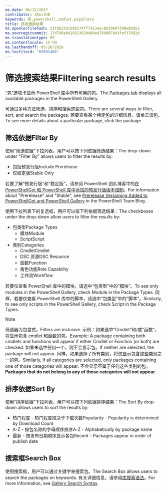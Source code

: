 ```yaml
---
ms.date: 06/12/2017
contributor: JKeithB
keywords: 库,powershell,cmdlet,psgallery
title: 筛选搜索结果
ms.openlocfilehash: 51f8d243cb9b1f4ff7413eec8839697299e8dd52
ms.sourcegitcommit: 17d798a041851382b406ed789097843faf37692d
ms.translationtype: HT
ms.contentlocale: zh-CN
ms.lasthandoff: 05/20/2020
ms.locfileid: "83691466"
---
```

# <a name="filtering-search-results"></a><span data-ttu-id="43d42-103">筛选搜索结果</span><span class="sxs-lookup"><span data-stu-id="43d42-103">Filtering search results</span></span>

<span data-ttu-id="43d42-104">[“包”选项卡](https://www.powershellgallery.com/packages)显示 PowerShell 库中所有可用的包。</span><span class="sxs-lookup"><span data-stu-id="43d42-104">The [Packages tab](https://www.powershellgallery.com/packages) displays all available packages in the PowerShell Gallery.</span></span>

<span data-ttu-id="43d42-105">可通过多种方法筛选、排序和搜索这些包。</span><span class="sxs-lookup"><span data-stu-id="43d42-105">There are several ways to filter, sort, and search the packages.</span></span>
<span data-ttu-id="43d42-106">若要查看某个特定包的详细信息，请单击该包。</span><span class="sxs-lookup"><span data-stu-id="43d42-106">To see more details about a particular package, click the package.</span></span>

## <a name="filter-by"></a><span data-ttu-id="43d42-107">筛选依据</span><span class="sxs-lookup"><span data-stu-id="43d42-107">Filter By</span></span>

<span data-ttu-id="43d42-108">使用“筛选依据”下拉列表，用户可以按下列依据筛选结果：</span><span class="sxs-lookup"><span data-stu-id="43d42-108">The drop-down under "Filter By" allows users to filter the results by:</span></span>

- <span data-ttu-id="43d42-109">包括预发行版</span><span class="sxs-lookup"><span data-stu-id="43d42-109">Include Prerelease</span></span>
- <span data-ttu-id="43d42-110">仅稳定版</span><span class="sxs-lookup"><span data-stu-id="43d42-110">Stable Only</span></span>

<span data-ttu-id="43d42-111">若要了解“预发行版”和“稳定版”，请参阅 PowerShell 团队博客中的[在 PowerShellGet 和 PowerShell 库中添加的预发行版版本控制](https://blogs.msdn.microsoft.com/powershell/2017/12/05/prerelease-versioning-added-to-powershellget-and-powershell-gallery/)。</span><span class="sxs-lookup"><span data-stu-id="43d42-111">For information about "Prerelease" and "Stable", see [Prerelease Versioning Added to PowerShellGet and PowerShell Gallery](https://blogs.msdn.microsoft.com/powershell/2017/12/05/prerelease-versioning-added-to-powershellget-and-powershell-gallery/) in the PowerShell Team Blog.</span></span>

<span data-ttu-id="43d42-112">使用下拉列表下的复选框，用户可以按下列依据筛选结果：</span><span class="sxs-lookup"><span data-stu-id="43d42-112">The checkboxes under the drop-down allow users to filter the results by:</span></span>

- <span data-ttu-id="43d42-113">包类型</span><span class="sxs-lookup"><span data-stu-id="43d42-113">Package Types</span></span>
  - <span data-ttu-id="43d42-114">模块</span><span class="sxs-lookup"><span data-stu-id="43d42-114">Module</span></span>
  - <span data-ttu-id="43d42-115">Script</span><span class="sxs-lookup"><span data-stu-id="43d42-115">Script</span></span>
- <span data-ttu-id="43d42-116">类别</span><span class="sxs-lookup"><span data-stu-id="43d42-116">Categories</span></span>
  - <span data-ttu-id="43d42-117">Cmdlet</span><span class="sxs-lookup"><span data-stu-id="43d42-117">Cmdlet</span></span>
  - <span data-ttu-id="43d42-118">DSC 资源</span><span class="sxs-lookup"><span data-stu-id="43d42-118">DSC Resource</span></span>
  - <span data-ttu-id="43d42-119">函数</span><span class="sxs-lookup"><span data-stu-id="43d42-119">Function</span></span>
  - <span data-ttu-id="43d42-120">角色功能</span><span class="sxs-lookup"><span data-stu-id="43d42-120">Role Capability</span></span>
  - <span data-ttu-id="43d42-121">工作流</span><span class="sxs-lookup"><span data-stu-id="43d42-121">Workflow</span></span>

<span data-ttu-id="43d42-122">若要仅查看 PowerShell 库中的模块，请选中“包类型”中的“模块”。</span><span class="sxs-lookup"><span data-stu-id="43d42-122">To see only modules in the PowerShell Gallery, check Module in the Package Types.</span></span>
<span data-ttu-id="43d42-123">同样，若要仅查看 PowerShell 库中的脚本，请选中“包类型”中的“脚本”。</span><span class="sxs-lookup"><span data-stu-id="43d42-123">Similarly, to see only scripts in the PowerShell Gallery, check Script in the Package Types.</span></span>

> [!NOTE]
> <span data-ttu-id="43d42-124">筛选器为包含式。</span><span class="sxs-lookup"><span data-stu-id="43d42-124">Filters are inclusive.</span></span>
> <span data-ttu-id="43d42-125">示例：如果选中“Cmdlet”和/或“函数”，将显示包含 cmdlet 和函数的包。</span><span class="sxs-lookup"><span data-stu-id="43d42-125">Example: A package containing both cmdlets and functions will appear if either Cmdlet or Function (or both) are checked.</span></span>
> <span data-ttu-id="43d42-126">如果未选中任何一个，则不会显示包。</span><span class="sxs-lookup"><span data-stu-id="43d42-126">If neither are selected, the package will not appear.</span></span>
> <span data-ttu-id="43d42-127">同样，如果选择了所有类别，将仅显示包含这些类别之一的包。</span><span class="sxs-lookup"><span data-stu-id="43d42-127">Similarly, if all categories are selected, only packages containing one of those categories will appear.</span></span>
> <span data-ttu-id="43d42-128">不会显示不属于任何这些类别的包。 </span><span class="sxs-lookup"><span data-stu-id="43d42-128">**Packages that do not belong to any of those categories will not appear.**</span></span>

## <a name="sort-by"></a><span data-ttu-id="43d42-129">排序依据</span><span class="sxs-lookup"><span data-stu-id="43d42-129">Sort By</span></span>

<span data-ttu-id="43d42-130">使用“排序依据”下拉列表，用户可以按下列依据排序结果：</span><span class="sxs-lookup"><span data-stu-id="43d42-130">The Sort By drop-down allows users to sort the results by:</span></span>

- <span data-ttu-id="43d42-131">热门程度 - 热门程度取决于下载次数</span><span class="sxs-lookup"><span data-stu-id="43d42-131">Popularity - Popularity is determined by Download Count</span></span>
- <span data-ttu-id="43d42-132">A-Z - 按包名称的字母顺序排序</span><span class="sxs-lookup"><span data-stu-id="43d42-132">A-Z - Alphabetically by package name</span></span>
- <span data-ttu-id="43d42-133">最新 - 按发布日期顺序显示各包</span><span class="sxs-lookup"><span data-stu-id="43d42-133">Recent - Packages appear in order of publish date</span></span>

## <a name="search-box"></a><span data-ttu-id="43d42-134">搜索框</span><span class="sxs-lookup"><span data-stu-id="43d42-134">Search Box</span></span>

<span data-ttu-id="43d42-135">使用搜索框，用户可以通过关键字来搜索包。</span><span class="sxs-lookup"><span data-stu-id="43d42-135">The Search Box allows users to search the packages on keywords.</span></span>
<span data-ttu-id="43d42-136">有关详细信息，请参阅[库搜索语法](search-syntax.md)。</span><span class="sxs-lookup"><span data-stu-id="43d42-136">For more information, see [Gallery Search Syntax](search-syntax.md).</span></span>
